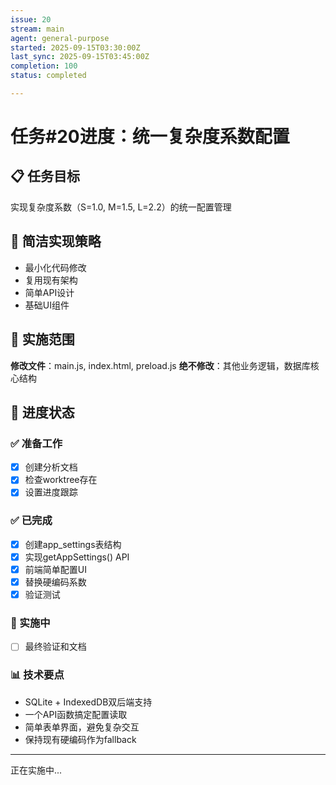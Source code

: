 ```yaml
---
issue: 20
stream: main
agent: general-purpose
started: 2025-09-15T03:30:00Z
last_sync: 2025-09-15T03:45:00Z
completion: 100
status: completed

---
```


# 任务#20进度：统一复杂度系数配置

## 📋 任务目标
实现复杂度系数（S=1.0, M=1.5, L=2.2）的统一配置管理

## 🎯 简洁实现策略
- 最小化代码修改
- 复用现有架构
- 简单API设计
- 基础UI组件

## 📁 实施范围
**修改文件**：main.js, index.html, preload.js
**绝不修改**：其他业务逻辑，数据库核心结构

## 🚀 进度状态

### ✅ 准备工作
- [x] 创建分析文档
- [x] 检查worktree存在
- [x] 设置进度跟踪

### ✅ 已完成
- [x] 创建app_settings表结构
- [x] 实现getAppSettings() API
- [x] 前端简单配置UI
- [x] 替换硬编码系数
- [x] 验证测试

### 🔄 实施中
- [ ] 最终验证和文档

### 📊 技术要点
- SQLite + IndexedDB双后端支持
- 一个API函数搞定配置读取
- 简单表单界面，避免复杂交互
- 保持现有硬编码作为fallback

---
正在实施中...
